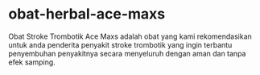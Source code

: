 obat-herbal-ace-maxs
====================

Obat Stroke Trombotik Ace Maxs adalah obat yang kami rekomendasikan untuk anda penderita penyakit stroke trombotik yang ingin terbantu penyembuhan penyakitnya secara menyeluruh dengan aman dan tanpa efek samping.
